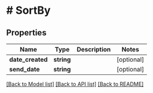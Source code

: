 # # SortBy

## Properties

Name | Type | Description | Notes
------------ | ------------- | ------------- | -------------
**date_created** | **string** |  | [optional]
**send_date** | **string** |  | [optional]

[[Back to Model list]](../../README.md#models) [[Back to API list]](../../README.md#endpoints) [[Back to README]](../../README.md)
